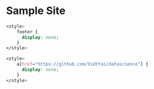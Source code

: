# Sample Site
```css
<style>
    footer {
      display: none;
    }
</style>
```

```css
<style>
    a[href="https://github.com/VidYtai/datascience"] {
      display: none;
    }
</style>
```
